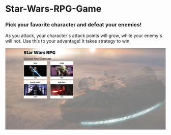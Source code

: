 # Star-Wars-RPG-Game

### Pick your favorite character and defeat your enemies!

As you attack, your character's attack points will grow, while your enemy's will not.  Use this to your advantage!  It takes strategy to win.

![Game Screenshot](assets/images/Star-Wars-RPG-Game.png)